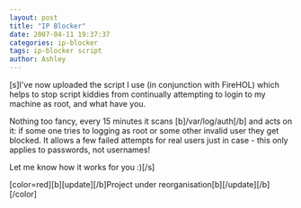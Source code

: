 ```yaml
---
layout: post
title: "IP Blocker"
date: 2007-04-11 19:37:37
categories: ip-blocker
tags: ip-blocker script
author: Ashley
---
```

[s]I've now uploaded the script I use (in conjunction with FireHOL) which helps to stop script kiddies from continually attempting to login to my machine as root, and what have you.

Nothing too fancy, every 15 minutes it scans [b]/var/log/auth[/b] and acts on it: if some one tries to logging as root or some other invalid user they get blocked. It allows a few failed attempts for real users just in case - this only applies to passwords, not usernames!

Let me know how it works for you :)[/s]

[color=red][b][update][/b]Project under reorganisation[b][/update][/b][/color]
